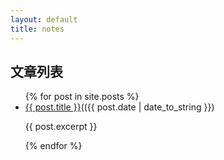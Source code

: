 ```yaml
---
layout: default
title: notes
---
```


## 文章列表
<ul>
  {% for post in site.posts %}
    <li>
      <a href="{{ post.url }}">{{ post.title }}</a><span>(({{ post.date | date_to_string }})</span>
      <p>{{ post.excerpt }}</p>
    </li>
  {% endfor %}
</ul>
